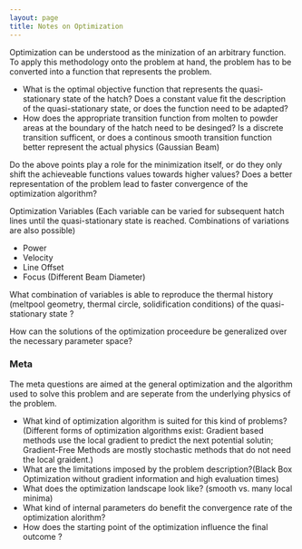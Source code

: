 ```yaml
---
layout: page
title: Notes on Optimization
---
```


Optimization can be understood as the minization of an arbitrary function. To apply this methodology onto the problem at hand, the problem has to be converted into a  function that represents the problem.

-	What is the optimal objective function that represents the quasi-stationary state of the hatch? Does a constant value fit the description of the quasi-stationary state, or does the function need to be adapted?
- How does the appropriate transition function from molten to powder areas at the boundary of the hatch need to be desinged? Is a discrete transition sufficent, or does a continous smooth transition function better represent the actual physics (Gaussian Beam)

Do the above points play a role for the minimization itself, or do they only shift the achieveable functions values towards higher values? Does a better representation of the problem lead to faster convergence of the optimization algorithm?

Optimization Variables (Each variable can be varied for subsequent hatch lines until the quasi-stationary state is reached. Combinations of variations are also possible)

-	Power
-	Velocity
- Line Offset
- Focus (Different Beam Diameter)

What combination of variables is able to reproduce the thermal history (meltpool geometry, thermal circle, solidification conditions) of the quasi-stationary state ?

How can the solutions of the optimization proceedure be generalized over the necessary parameter space?

### Meta
The meta questions are aimed at the general optimization and the algorithm used to solve this problem and are seperate from the underlying physics of the problem.

- What kind of optimization algorithm is suited for this kind of problems? (Different forms of optimization algorithms exist: Gradient based methods use the local gradient to predict the next potential solutin; Gradient-Free Methods are mostly stochastic methods that do not need the local graident.)
- What are the limitations imposed by the problem description?(Black Box Optimization without gradient information and high evaluation times)
- What does the optimization landscape look like? (smooth vs. many local minima)
- What kind of internal parameters do benefit the convergence rate of the optimization alorithm?
- How does the starting point of the optimization influence the final outcome ?


